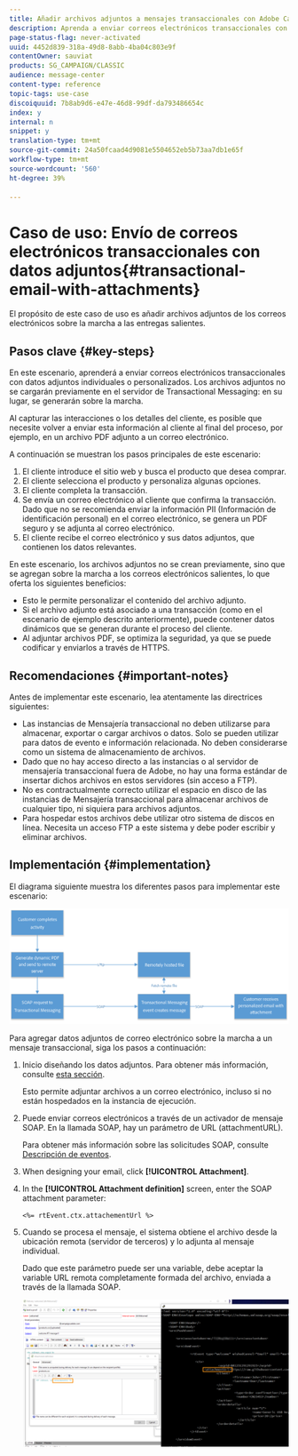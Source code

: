 ```yaml
---
title: Añadir archivos adjuntos a mensajes transaccionales con Adobe Campaign Classic
description: Aprenda a enviar correos electrónicos transaccionales con datos adjuntos individuales o personalizados mediante Adobe Campaign Classic
page-status-flag: never-activated
uuid: 4452d839-318a-49d8-8abb-4ba04c803e9f
contentOwner: sauviat
products: SG_CAMPAIGN/CLASSIC
audience: message-center
content-type: reference
topic-tags: use-case
discoiquuid: 7b8ab9d6-e47e-46d8-99df-da793486654c
index: y
internal: n
snippet: y
translation-type: tm+mt
source-git-commit: 24a50fcaad4d9081e5504652eb5b73aa7db1e65f
workflow-type: tm+mt
source-wordcount: '560'
ht-degree: 39%

---
```



# Caso de uso: Envío de correos electrónicos transaccionales con datos adjuntos{#transactional-email-with-attachments}

El propósito de este caso de uso es añadir archivos adjuntos de los correos electrónicos sobre la marcha a las entregas salientes.

## Pasos clave {#key-steps}

En este escenario, aprenderá a enviar correos electrónicos transaccionales con datos adjuntos individuales o personalizados. Los archivos adjuntos no se cargarán previamente en el servidor de Transactional Messaging: en su lugar, se generarán sobre la marcha.

Al capturar las interacciones o los detalles del cliente, es posible que necesite volver a enviar esta información al cliente al final del proceso, por ejemplo, en un archivo PDF adjunto a un correo electrónico.

A continuación se muestran los pasos principales de este escenario:

1. El cliente introduce el sitio web y busca el producto que desea comprar.
1. El cliente selecciona el producto y personaliza algunas opciones.
1. El cliente completa la transacción.
1. Se envía un correo electrónico al cliente que confirma la transacción. Dado que no se recomienda enviar la información PII (Información de identificación personal) en el correo electrónico, se genera un PDF seguro y se adjunta al correo electrónico.
1. El cliente recibe el correo electrónico y sus datos adjuntos, que contienen los datos relevantes.

En este escenario, los archivos adjuntos no se crean previamente, sino que se agregan sobre la marcha a los correos electrónicos salientes, lo que oferta los siguientes beneficios:

* Esto le permite personalizar el contenido del archivo adjunto.
* Si el archivo adjunto está asociado a una transacción (como en el escenario de ejemplo descrito anteriormente), puede contener datos dinámicos que se generan durante el proceso del cliente.
* Al adjuntar archivos PDF, se optimiza la seguridad, ya que se puede codificar y enviarlos a través de HTTPS.

## Recomendaciones {#important-notes}

Antes de implementar este escenario, lea atentamente las directrices siguientes:

* Las instancias de Mensajería transaccional no deben utilizarse para almacenar, exportar o cargar archivos o datos. Solo se pueden utilizar para datos de evento e información relacionada. No deben considerarse como un sistema de almacenamiento de archivos.
* Dado que no hay acceso directo a las instancias o al servidor de mensajería transaccional fuera de Adobe, no hay una forma estándar de insertar dichos archivos en estos servidores (sin acceso a FTP).
* No es contractualmente correcto utilizar el espacio en disco de las instancias de Mensajería transaccional para almacenar archivos de cualquier tipo, ni siquiera para archivos adjuntos.
* Para hospedar estos archivos debe utilizar otro sistema de discos en línea. Necesita un acceso FTP a este sistema y debe poder escribir y eliminar archivos.

## Implementación {#implementation}

El diagrama siguiente muestra los diferentes pasos para implementar este escenario:

![](assets/message-center-uc1.png)

Para agregar datos adjuntos de correo electrónico sobre la marcha a un mensaje transaccional, siga los pasos a continuación:

1. Inicio diseñando los datos adjuntos. Para obtener más información, consulte [esta sección](../../delivery/using/attaching-files.md#attach-a-personalized-file).

   Esto permite adjuntar archivos a un correo electrónico, incluso si no están hospedados en la instancia de ejecución.

1. Puede enviar correos electrónicos a través de un activador de mensaje SOAP. En la llamada SOAP, hay un parámetro de URL (attachmentURL).

   Para obtener más información sobre las solicitudes SOAP, consulte [Descripción de eventos](../../message-center/using/event-description.md).

1. When designing your email, click **[!UICONTROL Attachment]**.

1. In the **[!UICONTROL Attachment definition]** screen, enter the SOAP attachment parameter:

   ```
   <%= rtEvent.ctx.attachementUrl %>
   ```

1. Cuando se procesa el mensaje, el sistema obtiene el archivo desde la ubicación remota (servidor de terceros) y lo adjunta al mensaje individual.

   Dado que este parámetro puede ser una variable, debe aceptar la variable URL remota completamente formada del archivo, enviada a través de la llamada SOAP.

   ![](assets/message-center-uc2.png)
